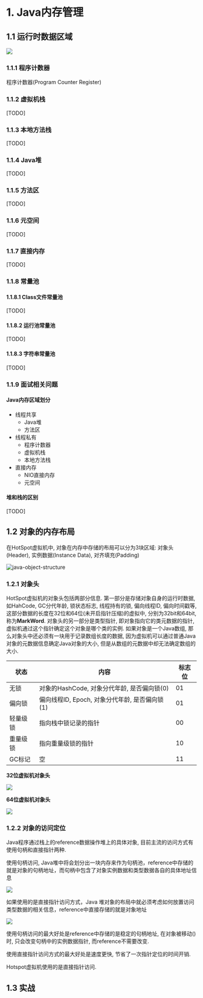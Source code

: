 # 1. Java内存管理

## 1.1 运行时数据区域

![](D:\Workspace\Java\learn-notes\Java\images\memory-area.jpg)

### 1.1.1 程序计数器

程序计数器(Program Counter Register)

### 1.1.2 虚拟机栈

[TODO]

### 1.1.3 本地方法栈

[TODO]

### 1.1.4  Java堆

[TODO]

### 1.1.5 方法区

[TODO]

### 1.1.6 元空间

[TODO]

### 1.1.7 直接内存

[TODO]

### 1.1.8 常量池

#### 1.1.8.1 Class文件常量池

[TODO]

#### 1.1.8.2 运行池常量池

[TODO]

#### 1.1.8.3 字符串常量池

[TODO]

### 1.1.9 面试相关问题

#### Java内存区域划分

* 线程共享
  * Java堆
  * 方法区
* 线程私有
  * 程序计数器
  * 虚拟机栈
  * 本地方法栈
* 直接内存
  * NIO直接内存
  * 元空间

#### 堆和栈的区别

[TODO]

## 1.2 对象的内存布局

在HotSpot虚拟机中, 对象在内存中存储的布局可以分为3块区域: 对象头(Header), 实例数据(Instance Data), 对齐填充(Padding)

![java-object-structure](D:\Workspace\Java\learn-notes\Java\images\java-object-structure.jpg)

### 1.2.1 对象头

HotSpot虚拟机的对象头包括两部分信息. 第一部分是存储对象自身的运行时数据, 如HahCode, GC分代年龄, 锁状态标志, 线程持有的锁, 偏向线程ID, 偏向时间戳等, 这部分数据的长度在32位和64位(未开启指针压缩)的虚拟中, 分别为32bit和64bit, 称为**MarkWord**. 对象头的另一部分是类型指针, 即对象指向它的类元数据的指针, 虚拟机通过这个指针确定这个对象是哪个类的实例. 如果对象是一个Java数组, 那么对象头中还必须有一块用于记录数组长度的数据, 因为虚拟机可以通过普通Java对象的元数据信息确定Java对象的大小, 但是从数组的元数据中却无法确定数组的大小.



| 状态     | 内容                                           | 标志位 |
| -------- | ---------------------------------------------- | ------ |
| 无锁     | 对象的HashCode, 对象分代年龄, 是否偏向锁(0)    | 01     |
| 偏向锁   | 偏向线程ID, Epoch, 对象分代年龄, 是否偏向锁(1) | 01     |
| 轻量级锁 | 指向栈中锁记录的指针                           | 00     |
| 重量级锁 | 指向重量级锁的指针                             | 10     |
| GC标记   | 空                                             | 11     |

**32位虚拟机对象头**

![](D:\Workspace\Java\learn-notes\Java\images\java-object-header32.jpg)

**64位虚拟机对象头**

![](D:\Workspace\Java\learn-notes\Java\images\java-object-header64.jpg)

### 1.2.2 对象的访问定位

Java程序通过栈上的reference数据操作堆上的具体对象, 目前主流的访问方式有使用句柄和直接指针两种.

使用句柄访问, Java堆中将会划分出一块内存来作为句柄池，reference中存储的就是对象的句柄地址，而句柄中包含了对象实例数据和类型数据各自的具体地址信息

![](D:\Workspace\Java\learn-notes\Java\images\java-object-reference-handle.jpg)

如果使用的是直接指针访问方式，Java 堆对象的布局中就必须考虑如何放置访问类型数据的相关信息，reference中直接存储的就是对象地址

![](D:\Workspace\Java\learn-notes\Java\images\java-object-reference-direct.jpg)

使用句柄访问的最大好处是reference中存储的是稳定的句柄地址, 在对象被移动()时, 只会改变句柄中的实例数据指针, 而reference不需要改变.

使用直接指针访问方式的最大好处是速度更快, 节省了一次指针定位的时间开销.

Hotspot虚拟机使用的是直接指针访问.

## 1.3 实战



